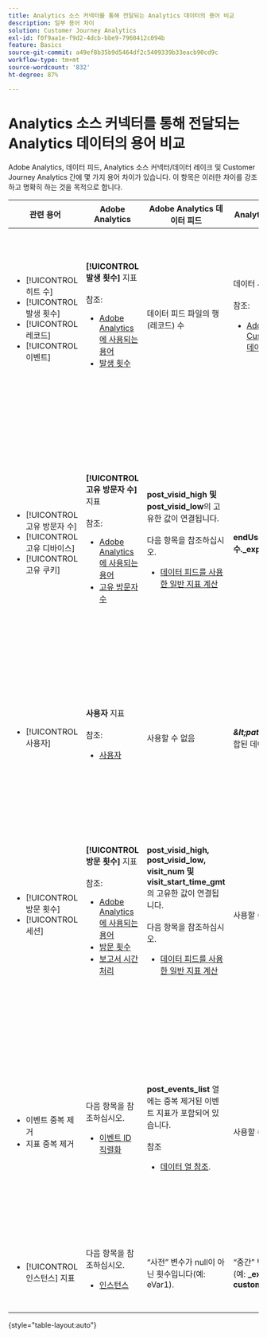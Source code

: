 ```yaml
---
title: Analytics 소스 커넥터를 통해 전달되는 Analytics 데이터의 용어 비교
description: 일부 용어 차이
solution: Customer Journey Analytics
exl-id: f0f9aa1e-f9d2-4dcb-bbe9-7960412c094b
feature: Basics
source-git-commit: a49ef8b35b9d5464df2c5409339b33eacb90cd9c
workflow-type: tm+mt
source-wordcount: '832'
ht-degree: 87%

---
```


# Analytics 소스 커넥터를 통해 전달되는 Analytics 데이터의 용어 비교

Adobe Analytics, 데이터 피드, Analytics 소스 커넥터/데이터 레이크 및 Customer Journey Analytics 간에 몇 가지 용어 차이가 있습니다. 이 항목은 이러한 차이를 강조하고 명확히 하는 것을 목적으로 합니다.

| 관련 용어 | Adobe Analytics | Adobe Analytics 데이터 피드 | Analytics 소스 커넥터/데이터 레이크 | Customer Journey Analytics | 참고 |
|---|---|---|---|---|---|
| <ul><li>[!UICONTROL 히트 수]</li><li>[!UICONTROL 발생 횟수]</li><li>[!UICONTROL 레코드]</li><li>[!UICONTROL 이벤트]</li></ul> | **[!UICONTROL 발생 횟수]** 지표<br><br>참조:<ul><li>[Adobe Analytics에 사용되는 용어](https://experienceleague.adobe.com/docs/analytics/technotes/terms.html?lang=ko-KR)</li><li>[발생 횟수](https://experienceleague.adobe.com/docs/analytics/components/metrics/occurrences.html?lang=ko-KR)</li></ul> | 데이터 피드 파일의 행(레코드) 수 | 데이터 세트의 행(레코드) 수<br><br>참조:<ul><li>[Adobe Analytics 데이터와 Customer Journey Analytics 데이터 비교](https://experienceleague.adobe.com/docs/analytics-platform/using/troubleshooting/compare.html?lang=ko-KR)</li></ul> | **[!UICONTROL 이벤트]** 지표 | <ul><li>“히트 수”와 “발생 횟수”는 Adobe Analytics에서 동의어입니다.</li><li>아래 _사용자 정의 이벤트_&#x200B;를 참조하십시오.</li><li>특정 데이터는 Analytics 소스 커넥터를 통해 Adobe Experience Platform으로 전달될 때 필터링됩니다. [Adobe Analytics 데이터와 Customer Journey Analytics 데이터 비교](https://experienceleague.adobe.com/docs/analytics-platform/using/troubleshooting/compare.html?lang=ko-KR) 참조 |
| <ul><li>[!UICONTROL 고유 방문자 수]</li><li>[!UICONTROL 고유 디바이스]</li><li>[!UICONTROL 고유 쿠키]</li></ul> | **[!UICONTROL 고유 방문자 수]** 지표<br><br>참조:<ul><li>[Adobe Analytics에 사용되는 용어](https://experienceleague.adobe.com/docs/analytics/technotes/terms.html?lang=ko-KR)</li><li>[고유 방문자 수](https://experienceleague.adobe.com/docs/analytics/components/metrics/unique-visitors.html?lang=ko-KR)</li></ul> | **post\_visid\_high 및 post\_visid\_low**&#x200B;의 고유한 값이 연결됩니다.<br><br>다음 항목을 참조하십시오.<ul><li>[데이터 피드를 사용한 일반 지표 계산](https://experienceleague.adobe.com/docs/analytics/export/analytics-data-feed/data-feed-contents/datafeeds-calculate.html?lang=ko-KR)</li></ul> | **endUserID 고유 개수.\_experience.aaid.id** | **사용자** 지표(**endUserID인 경우).\_experience.aaid.id**&#x200B;이 개인 ID로 선택됩니다. | <ul><li>Adobe Analytics의 “개인”은 일반적으로 쿠키와 같은 “디바이스 식별자”와 관련이 있습니다. AAID는 ECID가 아닌 Adobe Analytics에서 기본 디바이스 식별자입니다. 참조: [AAID, ECID, AACUSTOMID 및 Analytics 소스 커넥터](https://experienceleague.adobe.com/docs/analytics-platform/using/compare-aa-cja/cja-aa-comparison/aaid-ecid-adc.html?lang=ko-KR).</li><li>Customer Journey Analytics에서 “방문자”는 기본 지표가 아닙니다. 그러나 **endUserID를 선택하는 경우.\_experience.aaid.id**&#x200B;는 개인 ID로, Customer Journey Analytics의 사용자 지표는 Adobe Analytics의 고유 방문자 수와 대략 동일합니다.</li></ul> |
| <ul><li>[!UICONTROL 사용자]</li></ul> | **사용자** 지표<br><br> 참조:<ul><li>[사용자](https://experienceleague.adobe.com/docs/analytics/components/metrics/people.html?lang=ko-KR)</li></ul> | 사용할 수 없음 | **_\&lt;path\>_.stitchedId**의 고유 개수(결합된 데이터 세트에서만 사용 가능) | **사용자** 지표 | <ul><li>Customer Journey Analytics의 사용자 지표는 개인 ID의 고유 개수입니다. Customer Journey Analytics 연결에서 개인 ID로 선택한 항목에 따라 사용자 지표는 다른 의미를 가질 수 있습니다.</ul></li> |
| <ul><li>[!UICONTROL 방문 횟수]</li><li>[!UICONTROL 세션]</li></ul> | **[!UICONTROL 방문 횟수]** 지표<br><br>참조:<ul><li>[Adobe Analytics에 사용되는 용어](https://experienceleague.adobe.com/docs/analytics/technotes/terms.html?lang=ko-KR)</li><li>[방문 횟수](https://experienceleague.adobe.com/docs/analytics/components/metrics/visits.html?lang=ko-KR)</li><li>[보고서 시간 처리](https://experienceleague.adobe.com/docs/analytics/components/virtual-report-suites/vrs-report-time-processing.html?lang=ko-KR)</ul></li> | **post\_visid\_high, post\_visid\_low, visit\_num 및 visit\_start\_time\_gmt**&#x200B;의 고유한 값이 연결됩니다.<br><br>다음 항목을 참조하십시오.<ul><li>[데이터 피드를 사용한 일반 지표 계산](https://experienceleague.adobe.com/docs/analytics/export/analytics-data-feed/data-feed-contents/datafeeds-calculate.html?lang=ko-KR)</li></ul> | 사용할 수 없음 | **세션** 지표 | <ul><li>Adobe Analytics 가상 보고서 세트 및 Customer Journey Analytics 데이터 보기에서 보고서 시간 처리를 통해 방문(세션) 개념을 구성할 수 있습니다. 따라서 적용되는 정의에 따라 방문(세션) 횟수가 환경마다 달라질 수 있습니다. 참조: [Adobe Analytics 및 Customer Journey Analytics 보고 기능 간의 데이터 처리 비교](https://experienceleague.adobe.com/docs/analytics-platform/using/compare-aa-cja/cja-aa-comparison/data-processing-comparisons.html?lang=ko-KR) 및 [가상 보고서 세트, 데이터 보기, Adobe Experience Platform 샌드박스 및 Analytics 소스 커넥터](https://experienceleague.adobe.com/docs/analytics-platform/using/compare-aa-cja/cja-aa-comparison/vrs-dataview-sandbox-adc.html?lang=ko-KR). | <ul><li>사용자 정의 이벤트</li><li>성공 이벤트</li></ul> | 사용자 정의 이벤트 1-1000 | **post\_events\_list**<br><br>&#x200B;참조:<ul><li>[데이터 피드를 사용한 일반 지표 계산](https://experienceleague.adobe.com/docs/analytics/export/analytics-data-feed/data-feed-contents/datafeeds-calculate.html?lang=ko-KR) | **\_experience.analytics.<ul>event1to100.event1 **~<br>** event901to1000.event1000 **</ul> | **\_experience.analytics.<ul>event1to100.event1 **~<br>** event901to1000.event1000 **</ul> | <ul><li>Adobe Analytics의 “이벤트”는 Adobe Analytics 이미지 요청(데이터 수집 서버 호출)에 설정된 [성공 이벤트](https://experienceleague.adobe.com/docs/analytics/components/metrics/custom-events.html?lang=ko-KR)(사용자 정의 이벤트)입니다.</ul> |
| <ul><li>이벤트 중복 제거</li><li>지표 중복 제거</ul></li> | 다음 항목을 참조하십시오.<ul><li>[이벤트 ID 직렬화](https://experienceleague.adobe.com/docs/analytics/implementation/vars/page-vars/events/event-serialization.html?lang=ko-KR)</li></ul> | **post_events_list** 열에는 중복 제거된 이벤트 지표가 포함되어 있습니다.<br><br>참조 <ul><li>[데이터 열 참조](https://experienceleague.adobe.com/docs/analytics/export/analytics-data-feed/data-feed-contents/datafeeds-reference.html?lang=ko-KR). </ul></li> | 사용할 수 없음 | 다음 항목을 참조하십시오.<ul><li>[지표 중복 제거 구성 요소 설정](https://experienceleague.adobe.com/docs/analytics-platform/using/cja-dataviews/component-settings/metric-deduplication.html?lang=ko-KR) | <ul><li>Adobe Analytics의 이벤트/지표 중복 제거는 Customer Journey Analytics와 약간 다릅니다. Adobe Analytics에서는 데이터 처리 시간에 중복 제거가 실행됩니다. Customer Journey Analytics에서는 보고서 런타임에 중복 제거가 실행되어 유연성이 향상됩니다. 중복 제거된 지표는 Adobe Analytics와 Customer Journey Analytics에서 약간 다를 수 있습니다.</li></ul> |
| <ul><li>[!UICONTROL 인스턴스] 지표</li></ul> | 다음 항목을 참조하십시오.<ul><li>[인스턴스](https://experienceleague.adobe.com/docs/analytics/components/metrics/instances.html?lang=ko-KR) | “사전” 변수가 null이 아닌 횟수입니다(예: eVar1). | “중간” 변수가 null이 아닌 횟수입니다(예: **\_experience.analytics).<br>customDimensions.eVars.eVar1**). | [eVar 필드에서 지표를 생성](https://experienceleague.adobe.com/docs/analytics-platform/using/cja-dataviews/data-views-usecases.html?lang=ko-KR)하여 **인스턴스** 지표를 만들 수 있습니다. | <ul><li>[!UICONTROL 인스턴스]는 일반적으로 변수가 설정된 횟수를 결정하는 수단으로 prop 및 eVar 열과 관련됩니다. |

{style="table-layout:auto"}